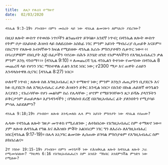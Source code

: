 ```yaml
---
title:  ለጸጋ የቀረበ ተማጽኖ
date:  02/03/2020
---
```


`ዳንኤል 9:3-19ን ያንብቡ። በምን መሰረት ላይ ነው ዳንኤል ልመናውን ለምህረት ያደረገው?`

በዚህ ጸሎት ውስጥ የተወሰኑ ነጥቦችን ልንጨብጥ ይገባል። አንደኛ ነጥብ; በዳንኤል ጸሎት ውስጥ የትም ቦታ በአይሁድ ሕዝብ ላይ ስለደረሰው አስከፊ ነገር ምንም አይነት ማብራሪያ ሲጠይቅ አናይም። በእርግጥ የጸሎቱ አብዛኛውን ክፍል የሚይዘው ዳንኤል እራሱ ምክንያቶቹን ሲቆጥር ነው። ‹‹ በባሪያዎቹም በነቢያት እጅ በፊታችን ባኖረው በሕጉ እንሄድ ዘንድ የአምላካችንን የእግዚአብሔርን ቃል ምንም እንኳ ባንሰማ፥›› (ዳንኤል 9:10) ። ለመጨረሻ ጊዜ ዳንኤልን ትተነው የመጣነው በዳንኤል 8 መጨረሻ ላይ የሆነን ነገር ማስተዋል ፈልጎ እንደ ነበር ነው; የ2300 ማታ እና ጠዋት ራዕይን እንዳላስተዋለ ሲናገር (ዳንኤል 8:27) ነበር።

ሁለተኛ ነጥብ ; ጸሎቱ ስለ እግዚአብሔር ጸጋ ተማጽኖ ነው; ምንም እንኳን ሐጢያትን ቢያደርጉ እና ክፉ ቢያደርጉ ስለ እግዚአብሔር ፈቃድ ሕዝቡን ይቅር እንዲል ነበር። በአንድ በኩል ሐይለኛ ወንጌልን እናያለን ; የእራሳቸው የሆነ መልካም ስራ የሌላቸው ; ሆኖም የማይገባቸውን ጸጋ ይሻሉ ያላገኙትን ይቅርታንም ይጠይቃሉ። እያንዳንዳችን ; በግለሰብ ደረጃ በእግዚአብሔር ፊት ያለንበትን የሚያሳይ ምሳሌ አይደለምን?

`ዳንኤል 9:18;19ን ያንብቡ። ጸሎቱ እንዲመለስ ሌላ ምን አይነት ምክንያት ነው ዳንኤል የሰጠው?`

ሌላው የዳንኤል ጸሎት ገጽታ መጥቀስ የሚፈለገው ; ለተከበረው የእግዚአብሔር ስም ተማጽኖ ነው። ያም ጸሎቱ ለዳንኤል የግል እና ለሕዝቡ ምቾት አልነበረም ነገር ግን ለእራሱ ለእግዚአብሔር ነበር(ዳንኤል 9:17-19)። በሌላ አነጋገር ልመናው ሊሰጠው ይገባል ምክንያቱም የእግዚአብሔር ስም ይከበራልና።

`2ኛ ነገስተ 19:15-19ን ያንብቡ። በምን መንገዶች ነው የሕዝቅኤል ጸሎት ከዳንኤል ጸሎት ጋራ የሚመሳሰለው? ማቴዎስ 6:16 የእግዚአብሐሔርን ስም እንዴት ማክበር እንደምንችል ምንድን ነው የሚለው?`